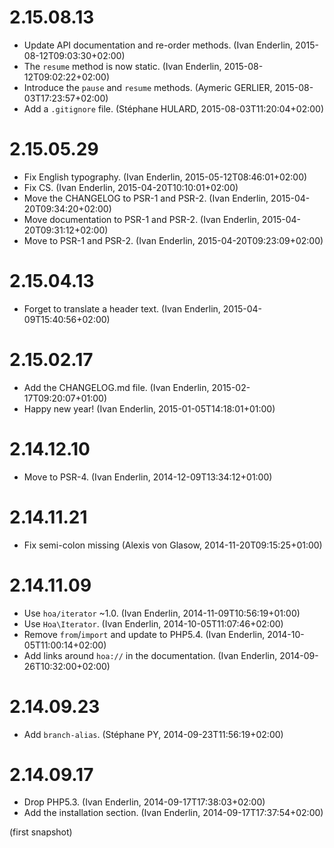 # 2.15.08.13

  * Update API documentation and re-order methods. (Ivan Enderlin, 2015-08-12T09:03:30+02:00)
  * The `resume` method is now static. (Ivan Enderlin, 2015-08-12T09:02:22+02:00)
  * Introduce the `pause` and `resume` methods. (Aymeric GERLIER, 2015-08-03T17:23:57+02:00)
  * Add a `.gitignore` file. (Stéphane HULARD, 2015-08-03T11:20:04+02:00)

# 2.15.05.29

  * Fix English typography. (Ivan Enderlin, 2015-05-12T08:46:01+02:00)
  * Fix CS. (Ivan Enderlin, 2015-04-20T10:10:01+02:00)
  * Move the CHANGELOG to PSR-1 and PSR-2. (Ivan Enderlin, 2015-04-20T09:34:20+02:00)
  * Move documentation to PSR-1 and PSR-2. (Ivan Enderlin, 2015-04-20T09:31:12+02:00)
  * Move to PSR-1 and PSR-2. (Ivan Enderlin, 2015-04-20T09:23:09+02:00)

# 2.15.04.13

  * Forget to translate a header text. (Ivan Enderlin, 2015-04-09T15:40:56+02:00)

# 2.15.02.17

  * Add the CHANGELOG.md file. (Ivan Enderlin, 2015-02-17T09:20:07+01:00)
  * Happy new year! (Ivan Enderlin, 2015-01-05T14:18:01+01:00)

# 2.14.12.10

  * Move to PSR-4. (Ivan Enderlin, 2014-12-09T13:34:12+01:00)

# 2.14.11.21

  * Fix semi-colon missing (Alexis von Glasow, 2014-11-20T09:15:25+01:00)

# 2.14.11.09

  * Use `hoa/iterator` ~1.0. (Ivan Enderlin, 2014-11-09T10:56:19+01:00)
  * Use `Hoa\Iterator`. (Ivan Enderlin, 2014-10-05T11:07:46+02:00)
  * Remove `from`/`import` and update to PHP5.4. (Ivan Enderlin, 2014-10-05T11:00:14+02:00)
  * Add links around `hoa://` in the documentation. (Ivan Enderlin, 2014-09-26T10:32:00+02:00)

# 2.14.09.23

  * Add `branch-alias`. (Stéphane PY, 2014-09-23T11:56:19+02:00)

# 2.14.09.17

  * Drop PHP5.3. (Ivan Enderlin, 2014-09-17T17:38:03+02:00)
  * Add the installation section. (Ivan Enderlin, 2014-09-17T17:37:54+02:00)

(first snapshot)
